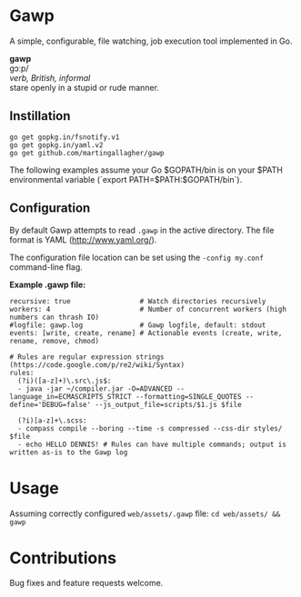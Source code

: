 # Gawp
A simple, configurable, file watching, job execution tool implemented in Go.

**gawp**<br>ɡɔːp/<br>*verb, British, informal*<br>stare openly in a stupid or rude manner.

## Instillation
    go get gopkg.in/fsnotify.v1
    go get gopkg.in/yaml.v2
    go get github.com/martingallagher/gawp

The following examples assume your Go $GOPATH/bin is on your $PATH environmental variable (`export PATH=$PATH:$GOPATH/bin`).

## Configuration
By default Gawp attempts to read `.gawp` in the active directory. The file format is YAML (http://www.yaml.org/).

The configuration file location can be set using the `-config my.conf` command-line flag.

**Example .gawp file:**

	recursive: true                 # Watch directories recursively
	workers: 4                      # Number of concurrent workers (high numbers can thrash IO)
	#logfile: gawp.log              # Gawp logfile, default: stdout
	events: [write, create, rename] # Actionable events (create, write, rename, remove, chmod)

    # Rules are regular expression strings (https://code.google.com/p/re2/wiki/Syntax)
	rules:
	  (?i)([a-z]+)\.src\.js$:
	  - java -jar ~/compiler.jar -O=ADVANCED --language_in=ECMASCRIPT5_STRICT --formatting=SINGLE_QUOTES --define='DEBUG=false' --js_output_file=scripts/$1.js $file

	  (?i)[a-z]+\.scss:
	  - compass compile --boring --time -s compressed --css-dir styles/ $file
	  - echo HELLO DENNIS! # Rules can have multiple commands; output is written as-is to the Gawp log

# Usage
Assuming correctly configured `web/assets/.gawp` file: `cd web/assets/ && gawp`

# Contributions
Bug fixes and feature requests welcome.